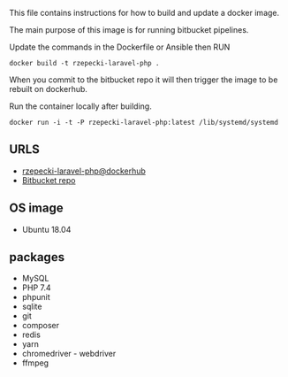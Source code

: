 This file contains instructions for how to build and update a docker image.

The main purpose of this image is for running bitbucket pipelines.

Update the commands in the Dockerfile or Ansible then RUN

`docker build -t rzepecki-laravel-php .`

When you commit to the bitbucket repo it will then trigger the image to be rebuilt on dockerhub.

Run the container locally after building.

`docker run -i -t -P rzepecki-laravel-php:latest /lib/systemd/systemd`

## URLS
* [rzepecki-laravel-php@dockerhub](https://hub.docker.com/r/lionslair/rzepecki-laravel-php/)
* [Bitbucket repo](https://bitbucket.org/lionslair/rzepecki-laravel-php)

## OS image
* Ubuntu 18.04

## packages
* MySQL
* PHP 7.4
* phpunit
* sqlite
* git
* composer
* redis
* yarn
* chromedriver - webdriver
* ffmpeg
